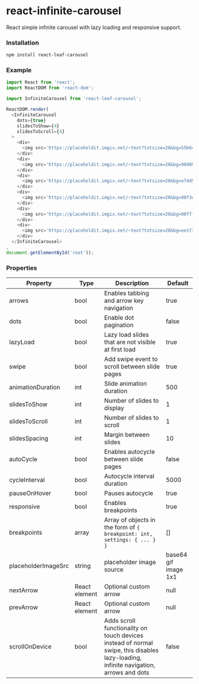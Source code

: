 # react-infinite-carousel
React simple infinite carousel with lazy loading and responsive support.

### Installation

```bash
npm install react-leaf-carousel
```

### Example

```js
import React from 'react';
import ReactDOM from 'react-dom';

import InfiniteCarousel from 'react-leaf-carousel';

ReactDOM.render(
  <InfiniteCarousel
  	dots={true}
	slidesToShow={4}
	slidesToScroll={4}
  >
    <div>
      <img src='https://placeholdit.imgix.net/~text?txtsize=20&bg=55b64e&txtclr=ffffff&txt=215%C3%97215&w=215&h=215'/>
    </div>
    <div>
      <img src='https://placeholdit.imgix.net/~text?txtsize=20&bg=904098&txtclr=ffffff&txt=215%C3%97215&w=215&h=215'/>
    </div>
    <div>
      <img src='https://placeholdit.imgix.net/~text?txtsize=20&bg=ef4d9c&txtclr=ffffff&txt=215%C3%97215&w=215&h=215'/>
    </div>
    <div>
      <img src='https://placeholdit.imgix.net/~text?txtsize=20&bg=00f3d1&txtclr=ffffff&txt=215%C3%97215&w=215&h=215'/>
    </div>
    <div>
      <img src='https://placeholdit.imgix.net/~text?txtsize=20&bg=00ffff&txtclr=ffffff&txt=215%C3%97215&w=215&h=215'/>
    </div>
    <div>
      <img src='https://placeholdit.imgix.net/~text?txtsize=20&bg=ee1f34&txtclr=ffffff&txt=215%C3%97215&w=215&h=215'/>
    </div>
  </InfiniteCarousel>
, 
document.getElementById('root'));
```

### Properties

|    Property    	 | Type |          Description          | Default |
| ------------------ | ---- |          -----------          | ------- |
| arrows         	 | bool | Enables tabbing and arrow key navigation | true |
| dots      	 	 | bool | Enable dot pagination | false |
| lazyLoad		 	 | bool | Lazy load slides that are not visible at first load | true |
| swipe          	 | bool | Add swipe event to scroll between slide pages | true |
| animationDuration  | int | Slide animation duration | 500 |
| slidesToShow       | int | Number of slides to display | 1
| slidesToScroll     | int | Number of slides to scroll | 1 |
| slidesSpacing  	 | int | Margin between slides | 10 |
| autoCycle     	 | bool | Enables autocycle between slide pages | false |
| cycleInterval      | bool | Autocycle interval duration | 5000 |
| pauseOnHover       | bool | Pauses autocycle | true |
| responsive      	 | bool | Enables breakpoints | true |
| breakpoints        | array | Array of objects in the form of ```{ breakpoint: int, settings: { ... } }```  | [] |
| placeholderImageSrc| string | placeholder image source | base64 gif image 1x1 |
| nextArrow          | React element | Optional custom arrow | null |
| prevArrow          | React element | Optional custom arrow | null |
| scrollOnDevice     | bool | Adds scroll functionality on touch devices instead of normal swipe, this disables lazy-loading, infinite navigation, arrows and dots | false |